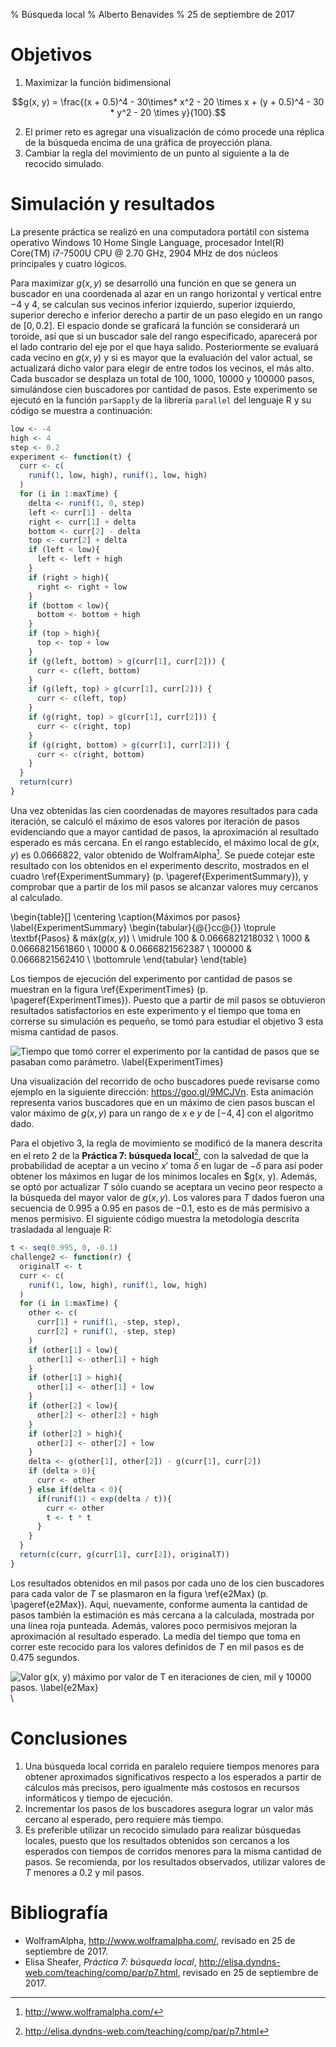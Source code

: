 % Búsqueda local
% Alberto Benavides
% 25 de septiembre de 2017


# Objetivos
1. Maximizar la función bidimensional

$$g(x, y) = \frac{(x + 0.5)^4 - 30\times* x^2 - 20 \times x + (y + 0.5)^4 - 30 * y^2 - 20 \times y}{100}.$$

2. El primer reto es agregar una visualización de cómo procede una réplica de la búsqueda encima de una gráfica de proyección plana.
3. Cambiar la regla del movimiento de un punto al siguiente a la de recocido simulado.

# Simulación y resultados
La presente práctica se realizó en una computadora portátil con sistema operativo Windows 10 Home Single Language, procesador Intel(R) Core(TM) i7-7500U CPU @ $2.70$ GHz, $2904$ MHz de dos núcleos principales y cuatro lógicos.

Para maximizar $g(x, y)$ se desarrolló una función en que se genera un buscador en una coordenada al azar en un rango horizontal y vertical entre $-4$ y $4$, se calculan sus vecinos inferior izquierdo, superior izquierdo, superior derecho e inferior derecho a partir de un paso elegido en un rango de $[0, 0.2]$. El espacio donde se graficará la función se considerará un toroide, así que si un buscador sale del rango especificado, aparecerá por el lado contrario del eje por el que haya salido. Posteriormente se evaluará cada vecino en $g(x, y)$ y si es mayor que la evaluación del valor actual, se actualizará dicho valor para elegir de entre todos los vecinos, el más alto. Cada buscador se desplaza un total de $100$, $1000$, $10000$ y $100000$ pasos, simulándose cien buscadores por cantidad de pasos. Este experimento se ejecutó en la función `parSapply` de la librería `parallel` del lenguaje R y su código se muestra a continuación:

```r
low <- -4
high <- 4
step <- 0.2
experiment <- function(t) {
  curr <- c(
    runif(1, low, high), runif(1, low, high)
  )
  for (i in 1:maxTime) {
    delta <- runif(1, 0, step)
    left <- curr[1] - delta
    right <- curr[1] + delta
    bottom <- curr[2] - delta
    top <- curr[2] + delta
    if (left < low){
      left <- left + high
    }
    if (right > high){
      right <- right + low
    }
    if (bottom < low){
      bottom <- bottom + high
    }
    if (top > high){
      top <- top + low
    }
    if (g(left, bottom) > g(curr[1], curr[2])) {
      curr <- c(left, bottom)
    }
    if (g(left, top) > g(curr[1], curr[2])) {
      curr <- c(left, top)
    }
    if (g(right, top) > g(curr[1], curr[2])) {
      curr <- c(right, top)
    }
    if (g(right, bottom) > g(curr[1], curr[2])) {
      curr <- c(right, bottom)
    }
  }
  return(curr)
}
```

Una vez obtenidas las cien coordenadas de mayores resultados para cada iteración, se calculó el máximo de esos valores por iteración de pasos evidenciando que a mayor cantidad de pasos, la aproximación al resultado esperado es más cercana. En el rango establecido, el máximo local de $g(x, y)$ es $0.0666822$, valor obtenido de WolframAlpha[^945026fb]. Se puede cotejar este resultado con los obtenidos en el experimento descrito, mostrados en el cuadro \ref{ExperimentSummary} (p. \pageref{ExperimentSummary}), y comprobar que a partir de los mil pasos se alcanzar valores muy cercanos al calculado.

\begin{table}[]
\centering
\caption{Máximos por pasos}
\label{ExperimentSummary}
\begin{tabular}{@{}cc@{}}
\toprule
\textbf{Pasos} & máx$(g(x, y))$    \\ \midrule
$100$          & $0.0666821218032$ \\
$1000$         & $0.0666821561860$ \\
$10000$        & $0.0666821562387$ \\
$100000$       & $0.0666821562410$ \\ \bottomrule
\end{tabular}
\end{table}

Los tiempos de ejecución del experimento por cantidad de pasos se muestran en la figura \ref{ExperimentTimes} (p. \pageref{ExperimentTimes}). Puesto que a partir de mil pasos se obtuvieron resultados satisfactorios en este experimento y el tiempo que toma en correrse su simulación es pequeño, se tomó para estudiar el objetivo 3 esta misma cantidad de pasos.

![Tiempo que tomó correr el experimento por la cantidad de pasos que se pasaban como parámetro. \label{ExperimentTimes}](img/e1Elapsed.jpg)

Una visualización del recorrido de ocho buscadores puede revisarse como ejemplo en la siguiente dirección: https://goo.gl/9MCJVn. Esta animación representa varios buscadores que en un máximo de cien pasos buscan el valor máximo de $g(x, y)$ para un rango de $x$ e $y$ de $[-4, 4]$ con el algoritmo dado.

Para el objetivo 3, la regla de movimiento se modificó de la manera descrita en el reto 2 de la **Práctica 7: búsqueda local**[^38080c50], con la salvedad de que la probabilidad de aceptar a un vecino $x'$ toma $\delta$ en lugar de $-\delta$ para así poder obtener los máximos en lugar de los mínimos locales en $g(x, y). Además, se optó por actualizar $T$ sólo cuando se aceptara un vecino peor respecto a la búsqueda del mayor valor de $g(x, y)$. Los valores para $T$ dados fueron una secuencia de $0.995$ a $0.95$ en pasos de $-0.1$, esto es de más permisivo a menos permisivo. El siguiente código muestra la metodología descrita trasladada al lenguaje R:

```r
t <- seq(0.995, 0, -0.1)
challenge2 <- function(r) {
  originalT <- t
  curr <- c(
    runif(1, low, high), runif(1, low, high)
  )
  for (i in 1:maxTime) {
    other <- c(
      curr[1] + runif(1, -step, step),
      curr[2] + runif(1, -step, step)
    )
    if (other[1] < low){
      other[1] <- other[1] + high
    }
    if (other[1] > high){
      other[1] <- other[1] + low
    }
    if (other[2] < low){
      other[2] <- other[2] + high
    }
    if (other[2] > high){
      other[2] <- other[2] + low
    }
    delta <- g(other[1], other[2]) - g(curr[1], curr[2])
    if (delta > 0){
      curr <- other
    } else if(delta < 0){
      if(runif(1) < exp(delta / t)){
        curr <- other
        t <- t * t
      }
    }
  }
  return(c(curr, g(curr[1], curr[2]), originalT))
}
```

Los resultados obtenidos en mil pasos por cada uno de los cien buscadores para cada valor de $T$ se plasmaron en la figura \ref{e2Max} (p. \pageref{e2Max}). Aquí, nuevamente, conforme aumenta la cantidad de pasos también la estimación es más cercana a la calculada, mostrada por una línea roja punteada. Además, valores poco permisivos mejoran la aproximación al resultado esperado. La media del tiempo que toma en correr este recocido para los valores definidos de $T$ en mil pasos es de $0.475$ segundos.

![Valor $g(x, y)$ máximo por valor de $T$ en iteraciones de cien, mil y $10000$ pasos. \label{e2Max}](img/e2Max.jpg)
\

[^38080c50]: http://elisa.dyndns-web.com/teaching/comp/par/p7.html

[^945026fb]: http://www.wolframalpha.com/

# Conclusiones
1. Una búsqueda local corrida en paralelo requiere tiempos menores para obtener aproximados significativos respecto a los esperados a partir de cálculos más precisos, pero igualmente más costosos en recursos informáticos y tiempo de ejecución.
2. Incrementar los pasos de los buscadores asegura lograr un valor más cercano al esperado, pero requiere más tiempo.
3. Es preferible utilizar un recocido simulado para realizar búsquedas locales, puesto que los resultados obtenidos son cercanos a los esperados con tiempos de corridos menores para la misma cantidad de pasos. Se recomienda, por los resultados observados, utilizar valores de $T$ menores a $0.2$ y mil pasos.

# Bibliografía
* WolframAlpha, http://www.wolframalpha.com/, revisado en 25 de septiembre de 2017.
* Elisa Sheafer, *Práctica 7: búsqueda local*, http://elisa.dyndns-web.com/teaching/comp/par/p7.html, revisado en 25 de septiembre de 2017.
